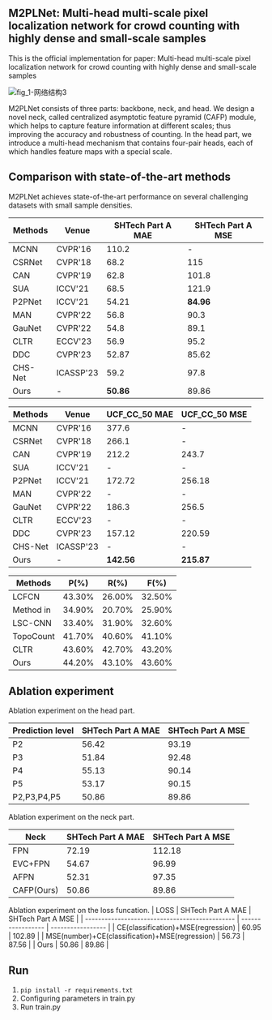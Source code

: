 ## M2PLNet: Multi-head multi-scale pixel localization network for crowd counting with highly dense and small-scale samples

This is the official implementation for paper: Multi-head multi-scale pixel localization network for crowd counting with highly dense and small-scale samples

![fig_1-网络结构3](https://mhyimg.oss-cn-hangzhou.aliyuncs.com/img/202311221546561.png)

M2PLNet consists of three parts: backbone, neck, and head. We design a novel neck, called centralized asymptotic feature pyramid (CAFP) module, which helps to capture feature information at different scales; thus improving the accuracy and robustness of counting. In the head part, we introduce a multi-head mechanism that contains four-pair heads, each of which handles feature maps with a special scale.  

## Comparison with state-of-the-art methods

M2PLNet achieves state-of-the-art performance on several challenging datasets with small sample densities.

| Methods | Venue     | SHTech Part A MAE | SHTech Part A MSE |
| ------- | --------- | ----------------- | ----------------- |
| MCNN    | CVPR'16   | 110.2             | -                 |
| CSRNet  | CVPR'18   | 68.2              | 115               |
| CAN     | CVPR'19   | 62.8              | 101.8             |
| SUA     | ICCV'21   | 68.5              | 121.9             |
| P2PNet  | ICCV'21   | 54.21             | **84.96**         |
| MAN     | CVPR'22   | 56.8              | 90.3              |
| GauNet  | CVPR'22   | 54.8              | 89.1              |
| CLTR    | ECCV'23   | 56.9              | 95.2              |
| DDC     | CVPR'23   | 52.87             | 85.62             |
| CHS-Net | ICASSP'23 | 59.2              | 97.8              |
| Ours    | -         | **50.86**         | 89.86             |

| Methods | Venue     | UCF_CC_50 MAE | UCF_CC_50 MSE |
| ------- | --------- | ------------- | ------------- |
| MCNN    | CVPR'16   | 377.6         | -             |
| CSRNet  | CVPR'18   | 266.1         | -             |
| CAN     | CVPR'19   | 212.2         | 243.7         |
| SUA     | ICCV'21   | -             | -             |
| P2PNet  | ICCV'21   | 172.72        | 256.18        |
| MAN     | CVPR'22   | -             | -             |
| GauNet  | CVPR'22   | 186.3         | 256.5         |
| CLTR    | ECCV'23   | -             | -             |
| DDC     | CVPR'23   | 157.12        | 220.59        |
| CHS-Net | ICASSP'23 | -             | -             |
| Ours    | -         | **142.56**    | **215.87**    |

| Methods   | P(%)   | R(%)   | F(%)   |
| --------- | ------ | ------ | ------ |
| LCFCN     | 43.30% | 26.00% | 32.50% |
| Method in | 34.90% | 20.70% | 25.90% |
| LSC-CNN   | 33.40% | 31.90% | 32.60% |
| TopoCount | 41.70% | 40.60% | 41.10% |
| CLTR      | 43.60% | 42.70% | 43.20% |
| Ours      | 44.20% | 43.10% | 43.60% |

## Ablation experiment

Ablation experiment on the head part.

| Prediction level | SHTech Part A MAE | SHTech Part A MSE |
| ---------------- | ----------------- | ----------------- |
| P2               | 56.42             | 93.19             |
| P3               | 51.84             | 92.48             |
| P4               | 55.13             | 90.14             |
| P5               | 53.17             | 90.15             |
| P2,P3,P4,P5      | 50.86             | 89.86             |

Ablation experiment on the neck part.

| Neck       | SHTech Part A MAE | SHTech Part A MSE |
| ---------- | ----------------- | ----------------- |
| FPN        | 72.19             | 112.18            |
| EVC+FPN    | 54.67             | 96.99             |
| AFPN       | 52.31             | 97.35             |
| CAFP(Ours) | 50.86             | 89.86             |

Ablation experiment on the loss funcation.
| LOSS                                           | SHTech Part A MAE | SHTech Part A MSE |
| ---------------------------------------------- | ----------------- | ----------------- |
| CE(classification)+MSE(regression)             | 60.95             | 102.89            |
| MSE(number)+CE(classification)+MSE(regression) | 56.73             | 87.56             |
| Ours                                           | 50.86             | 89.86             |


## Run

1. ``pip install -r requirements.txt``
2. Configuring parameters in train.py
3. Run train.py
